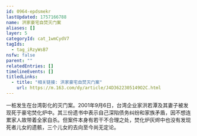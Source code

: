 ```yaml
---
id: 0964-epdsmekr
lastUpdated: 1757166788
name: 洪家豪宅自焚灭门案
aliases: []
layer: 5
categoryId: cat_1wmCydV7
tagIds:
  - tag_iRzyWsB7
nsfw: false
parent: ""
relatedEntries: []
timelineEvents: []
titledLinks:
  - title: "相关链接: 洪家豪宅自焚灭门案"
    url: https://m.163.com/dy/article/J4D3622305149O2C.html
---
```


一桩发生在台湾彰化的灭门案。2001年9月6日，台湾企业家洪若潭及其妻子被发现死于豪宅焚化炉中。其三份遗书中表示自己深陷债务纠纷和家族矛盾，因不想连累家人故带着全家自杀。但案件本身有若干不合理之处，焚化炉灰烬中也没有发现死者儿女的遗骸，三个儿女的去向至今尚无定论。